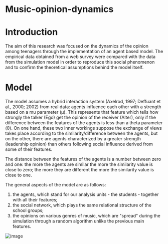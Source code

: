 # Music-opinion-dynamics

# Introduction
The aim of this research was focused on the dynamics of the opinion among teenagers through the implementation of an agent based model. The empirical data obtained from a web survey were compared with the data from the simulation model in order to reproduce this social phenomenon and to confirm the theoretical assumptions behind the model itself.

# Model
The model assumes a hybrid interaction system (Axelrod, 1997; Deffuant et al., 2000; 2002) from real data: agents influence each other with a strength based on a mu parameter (µ). This represents that feature which tells how strongly the talker (Ego) get the opinion of the receiver (Alter), only if the difference between the features of the agents is less than a theta parameter (θ). On one hand, these two inner workings suppose the exchange of views takes place according to the similarity/difference between the agents, but on the other, there are agents characterized by a greater strength (leadership opinion) than others following social influence derived from some of their features.

The distance between the features of the agents is a number between zero and one: the more the agents are similar the more the similarity value is close to zero; the more they are different the more the similarity value is close to one.

The general aspects of the model are as follows: 
1) the agents, which stand for our analysis units - the students - together with all their features; 
2) the social network, which plays the same relational structure of the school groups; 
3) the opinions on various genres of music, which are "spread" during the simulation through a random algorithm unlike the previous main features.

![image](https://user-images.githubusercontent.com/67426509/144301716-4c6f7f2d-4577-4f21-9e3c-6f434363dffc.png)

